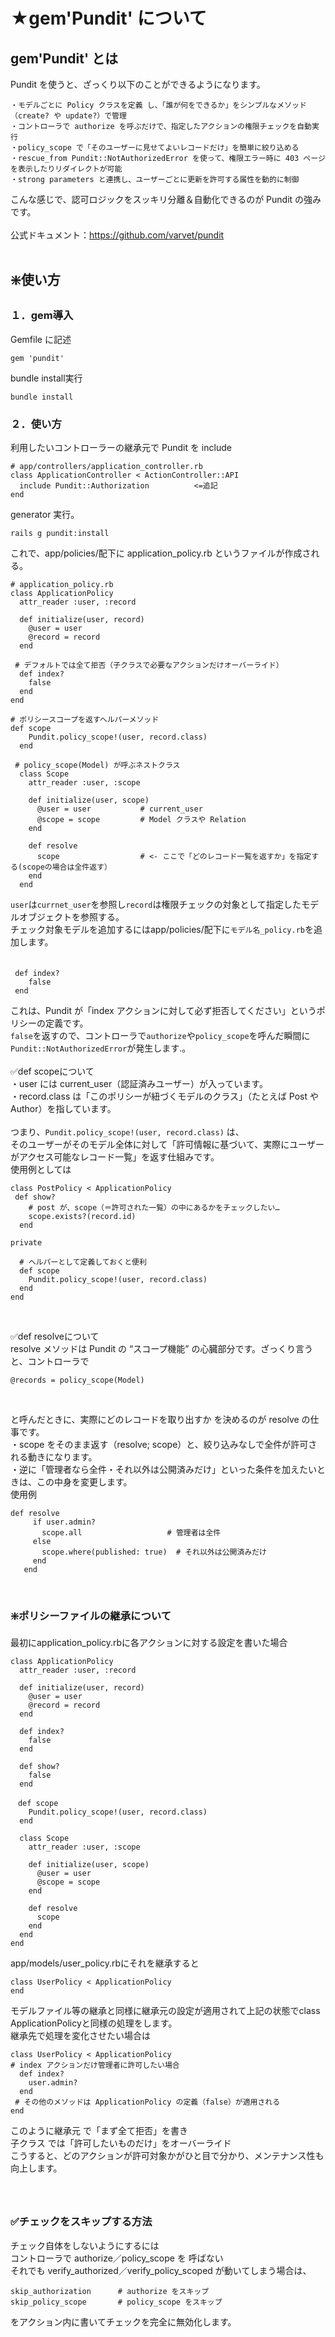# ★gem'Pundit' について
## gem'Pundit' とは
Pundit を使うと、ざっくり以下のことができるようになります。<br>
```
・モデルごとに Policy クラスを定義 し、「誰が何をできるか」をシンプルなメソッド（create? や update?）で管理
・コントローラで authorize を呼ぶだけで、指定したアクションの権限チェックを自動実行
・policy_scope で「そのユーザーに見せてよいレコードだけ」を簡単に絞り込める
・rescue_from Pundit::NotAuthorizedError を使って、権限エラー時に 403 ページを表示したりリダイレクトが可能
・strong parameters と連携し、ユーザーごとに更新を許可する属性を動的に制御
```
こんな感じで、認可ロジックをスッキリ分離＆自動化できるのが Pundit の強みです。<br>
<br>
公式ドキュメント：https://github.com/varvet/pundit<br>
<br>
## ❇️使い方
### １．gem導入<br>
Gemfile に記述<br>
```
gem 'pundit'
```
bundle install実行<br>
```
bundle install
```


### ２．使い方<br>
利用したいコントローラーの継承元で Pundit を include<br>
```
# app/controllers/application_controller.rb
class ApplicationController < ActionController::API
  include Pundit::Authorization          <=追記
end
```

generator 実行。<br>
```
rails g pundit:install
```
これで、app/policies/配下に application_policy.rb というファイルが作成される。<br>
```
# application_policy.rb
class ApplicationPolicy
  attr_reader :user, :record

  def initialize(user, record)
    @user = user
    @record = record
  end

 # デフォルトでは全て拒否（子クラスで必要なアクションだけオーバーライド）
  def index?
    false
  end
end

# ポリシースコープを返すヘルパーメソッド
def scope
    Pundit.policy_scope!(user, record.class)
  end

 # policy_scope(Model) が呼ぶネストクラス
  class Scope
    attr_reader :user, :scope

    def initialize(user, scope)
      @user = user           # current_user
      @scope = scope         # Model クラスや Relation
    end

    def resolve
      scope                  # <- ここで「どのレコード一覧を返すか」を指定する(scopeの場合は全件返す）
    end
  end
```
`user`は`currnet_user`を参照し`record`は権限チェックの対象として指定したモデルオブジェクトを参照する。<br>
チェック対象モデルを追加するにはapp/policies/配下に`モデル名_policy.rb`を追加します。<br>
　<br>
```
 def index?
    false
 end
```
これは、Pundit が「index アクションに対して必ず拒否してください」というポリシーの定義です。<br>
`false`を返すので、コントローラで`authorize`や`policy_scope`を呼んだ瞬間に`Pundit::NotAuthorizedError`が発生します.。<br>
<br>
✅def scopeについて<br>
・user には current_user（認証済みユーザー）が入っています。<br>
・record.class は「このポリシーが紐づくモデルのクラス」（たとえば Post や Author）を指しています。<br>
<br>
つまり、`Pundit.policy_scope!(user, record.class)` は、<br>
そのユーザーがそのモデル全体に対して「許可情報に基づいて、実際にユーザーがアクセス可能なレコード一覧」を返す仕組みです。<br>
使用例としては<br>
```
class PostPolicy < ApplicationPolicy
 def show?
    # post が、scope（＝許可された一覧）の中にあるかをチェックしたい…
    scope.exists?(record.id)
  end

private

  # ヘルパーとして定義しておくと便利
  def scope
    Pundit.policy_scope!(user, record.class)
  end
end
```
<br>

 ✅def resolveについて<br>
 resolve メソッドは Pundit の “スコープ機能” の心臓部分です。ざっくり言うと、コントローラで<br>
 ```
@records = policy_scope(Model)
```
<br>

と呼んだときに、実際にどのレコードを取り出すか を決めるのが resolve の仕事です。<br>
 ・scope をそのまま返す（resolve; scope）と、絞り込みなしで全件が許可される動きになります。<br>
 ・逆に「管理者なら全件・それ以外は公開済みだけ」といった条件を加えたいときは、この中身を変更します。<br>
 使用例<br>
 ```
def resolve
      if user.admin?
        scope.all                   # 管理者は全件
      else
        scope.where(published: true)  # それ以外は公開済みだけ
      end
    end
```
<br>

### ❇️ポリシーファイルの継承について
最初にapplication_policy.rbに各アクションに対する設定を書いた場合<br>
```
class ApplicationPolicy
  attr_reader :user, :record

  def initialize(user, record)
    @user = user
    @record = record
  end

  def index?
    false
  end

  def show?
    false
  end

　def scope
    Pundit.policy_scope!(user, record.class)
  end

  class Scope
    attr_reader :user, :scope

    def initialize(user, scope)
      @user = user
      @scope = scope
    end

    def resolve
      scope
    end
  end
end
```
app/models/user_policy.rbにそれを継承すると<br>
```
class UserPolicy < ApplicationPolicy
end
```
モデルファイル等の継承と同様に継承元の設定が適用されて上記の状態でclass ApplicationPolicyと同様の処理をします。<br>
継承先で処理を変化させたい場合は<br>
```
class UserPolicy < ApplicationPolicy
# index アクションだけ管理者に許可したい場合
  def index?
    user.admin?
  end
 # その他のメソッドは ApplicationPolicy の定義（false）が適用される
end
```
このように継承元 で「まず全て拒否」を書き<br>
子クラス では「許可したいものだけ」をオーバーライド<br>
こうすると、どのアクションが許可対象かがひと目で分かり、メンテナンス性も向上します。<br>
　<br>
　
### ✅チェックをスキップする方法
チェック自体をしないようにするには<br>
コントローラで authorize／policy_scope を 呼ばない<br>
それでも verify_authorized／verify_policy_scoped が動いてしまう場合は、<br>
```
skip_authorization      # authorize をスキップ
skip_policy_scope       # policy_scope をスキップ
```
をアクション内に書いてチェックを完全に無効化します。<br>













